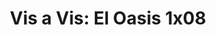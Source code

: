 ---
layout: episodios
title: "Vis a Vis: El Oasis 1x08"
url_serie_padre: 'vis-a-vis-el-oasis/temporada-1'
category: 'series'
capitulo: 'yes'
anio: '2020'
prev: 'capitulo-7'
proximo: ''
sandbox: allow-same-origin allow-forms
idioma: 'Castellano'
calidad: 'Full HD'
fuente: 'cueva'
reproductores_otros: ["https://gdriveplayer.me/embed2.php?link=k1msjF1I585z%252Fm6pW3xdZgih8u5boeA3gVnbDhr%252BdNIINXuwC%252FGlqgDipyBSmi%252B4orFm3hzDVUpJb0CTHv2M%252BGoEWLhsVM9mEpRGT%252BG0Xvmy9jhJhuPu6lWf0BYd1EPGNlvtcbV2nl7L%252BDNGLbajWZM%252BDXZdo1v%252BzMA82oQuXHIn2TfkyZoDbOCjUInhRKFS5x0HiMmbqC0J62e7T3VTUC","Castellano","https://gdriveplayer.me/embed2.php?link=LkxxA5NCvfV39ai69iC0ZQc0sl4kMIbV0yiLIT30VMUkdtac%252F%252BEgFq2s6QbqVQWVlbFDY4r1E85OayoajSmyMxQwGVVBYHd6I8pKq2bLyL8u%252B0ArjpmDOiiKq%252FtH7j8mVgxIvHTbuHkXDUc9HcKXR5FqtM%252Fwb7UiKJnXyN1G4TNbAwSCDyh2yrnphO%252BBxT4K%252Bd9gjYIsXryfjYqiavsZV8","Castellano","https://supervideo.tv/e/nnsbu0uo6wbi","Castellano","https://mstream.press/j46hx4mn4irm","Castellano"]
reproductores_fembed: ["https://feurl.com/v/zg8zlbjj4jdjy7j","Castellano","https://feurl.com/v/-e32quppd1yygjd","Castellano"]
clasificacion: '+10'
tags:
- Drama
---